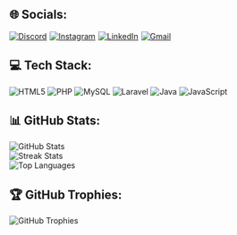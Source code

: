 <h2>🌐 Socials:</h2>
<p style="display: flex; gap: 5px; align-items: center; justify-content: start;">
  <a href="https://discordapp.com/users/773053579279204372" target="_blank" style="display: flex;">
    <img src="https://img.shields.io/badge/Discord-7289DA?style=for-the-badge&logo=discord&logoColor=white" alt="Discord">
  </a>
  <a href="https://www.instagram.com/carloss_sirait/" target="_blank" style="display: flex;">
    <img src="https://img.shields.io/badge/Instagram-E4405F?style=for-the-badge&logo=instagram&logoColor=white" alt="Instagram">
  </a>
  <a href="https://www.linkedin.com/in/carlos-sirait-48129a336/" target="_blank" style="display: flex;">
    <img src="https://img.shields.io/badge/LinkedIn-0077B5?style=for-the-badge&logo=linkedin&logoColor=white" alt="LinkedIn">
  </a>
  <a href="mailto:Carlosdhs12345@gmail.com" target="_blank" style="display: flex;">
    <img src="https://img.shields.io/badge/Gmail-D14836?style=for-the-badge&logo=gmail&logoColor=white" alt="Gmail">
  </a>
</p>

<h2>💻 Tech Stack:</h2>
<p>
  <img src="https://img.shields.io/badge/html5-%23E34F26.svg?style=for-the-badge&logo=html5&logoColor=white" alt="HTML5">
  <img src="https://img.shields.io/badge/php-%23777BB4.svg?style=for-the-badge&logo=php&logoColor=white" alt="PHP">
  <img src="https://img.shields.io/badge/mysql-4479A1.svg?style=for-the-badge&logo=mysql&logoColor=white" alt="MySQL">
  <img src="https://img.shields.io/badge/laravel-%23FF2D20.svg?style=for-the-badge&logo=laravel&logoColor=white" alt="Laravel">
  <img src="https://img.shields.io/badge/java-%23ED8B00.svg?style=for-the-badge&logo=openjdk&logoColor=white" alt="Java">
  <img src="https://img.shields.io/badge/javascript-%23323330.svg?style=for-the-badge&logo=javascript&logoColor=%23F7DF1E" alt="JavaScript">
</p>

<h2>📊 GitHub Stats:</h2>
<p>
  <img src="https://github-readme-stats.vercel.app/api?username=CarlossAja&theme=neon&hide_border=false&include_all_commits=true&count_private=true" alt="GitHub Stats">
  <br>
  <img src="https://nirzak-streak-stats.vercel.app/?user=CarlossAja&theme=neon&hide_border=false" alt="Streak Stats">
  <br>
  <img src="https://github-readme-stats.vercel.app/api/top-langs/?username=CarlossAja&theme=neon&hide_border=false&include_all_commits=true&count_private=true&layout=compact" alt="Top Languages">
</p>

<h2>🏆 GitHub Trophies:</h2>
<p>
  <img src="https://github-profile-trophy.vercel.app/?username=CarlossAja&theme=radical&no-frame=false&no-bg=true&margin-w=4" alt="GitHub Trophies">
</p>

